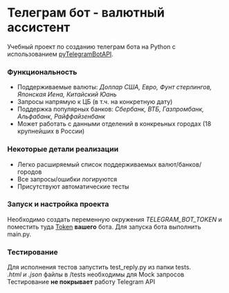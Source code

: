 # Телеграм бот - валютный ассистент
Учебный проект по созданию телеграм бота на Python с использованием [pyTelegramBotAPI](https://github.com/eternnoir/pyTelegramBotAPI).

### Функциональность
+ Поддерживаемые валюты: *Доллар США, Евро, Фунт стерлингов, Японская Иена, Китайский Юань*
+ Запросы напрямую к ЦБ (в т.ч. на конкретную дату)
+ Поддержка популярных банков: *Сбербанк, ВТБ, Газпромбанк, Альфабанк, Райффайзенбанк*
+ Может работать с данными отделений в конкреьных городах (18 крупнейших в России)

### Некоторые детали реализации
+ Легко расширяемый список поддерживаемых валют/банков/городов
+ Все запросы/ошибки логируются
+ Присутствуют автоматические тесты

### Запуск и настройка проекта
Необходимо создать переменную окружения *TELEGRAM_BOT_TOKEN* и поместить туда [Token](https://core.telegram.org/bots#6-botfather) **вашего** бота.
Для запуска бота выполнить main.py.

### Тестирование
Для исполнения тестов запустить test_reply.py из папки tests.  
*.html и .json* файлы в /tests необходимы для Mock запросов  
Тестирование **не покрывает** работу Telegram API
